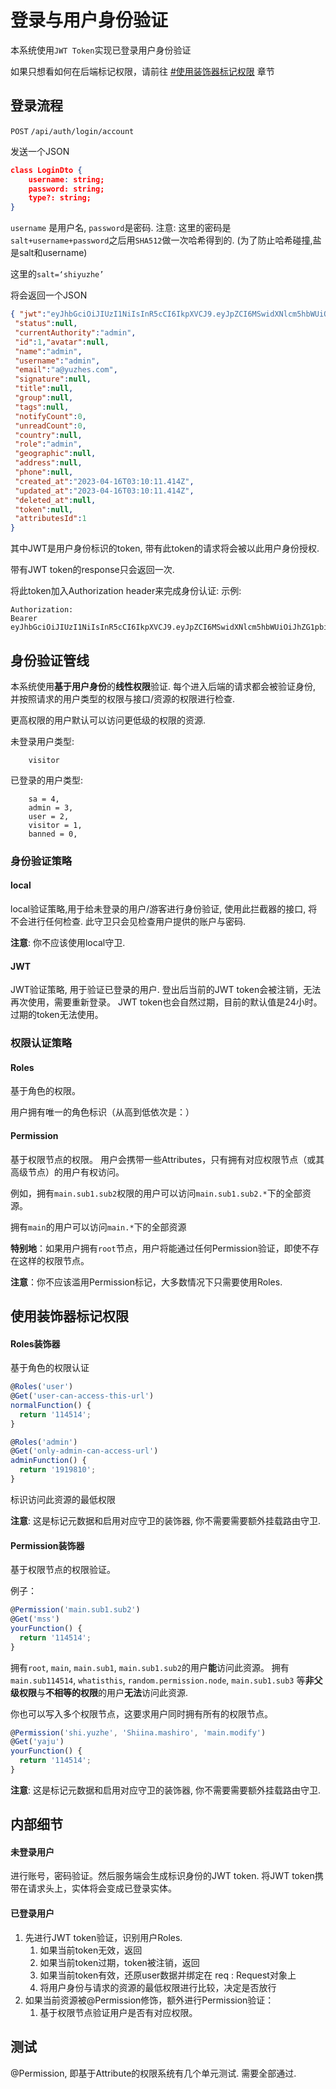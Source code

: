 # 登录与用户身份验证

本系统使用`JWT Token`实现已登录用户身份验证

如果只想看如何在后端标记权限，请前往 [#使用装饰器标记权限](#使用装饰器标记权限) 章节

## 登录流程

`POST`   `/api/auth/login/account`

发送一个JSON

```json
class LoginDto {
    username: string;
    password: string;
    type?: string;
}
```

`username` 是用户名, `password`是密码.
注意: 这里的密码是`salt+username+password`之后用`SHA512`做一次哈希得到的.  (为了防止哈希碰撞,盐是salt和username)

这里的`salt=‘shiyuzhe’`

将会返回一个JSON

```json
{ "jwt":"eyJhbGciOiJIUzI1NiIsInR5cCI6IkpXVCJ9.eyJpZCI6MSwidXNlcm5hbWUiOiJhZG1pbiIsInJvbGUiOiJhZG1pbiIsImlhdCI6MTY4MzYxMTk5MCwiZXhwIjoxNjgzNjk4MzkwfQ.xRUiOo7bnBhxlSkzlKdSZFsRJvbMRU_CnU9q0Nq1RaY",
 "status":null,
 "currentAuthority":"admin",
 "id":1,"avatar":null,
 "name":"admin",
 "username":"admin",
 "email":"a@yuzhes.com",
 "signature":null,
 "title":null,
 "group":null,
 "tags":null,
 "notifyCount":0,
 "unreadCount":0,
 "country":null,
 "role":"admin",
 "geographic":null,
 "address":null,
 "phone":null,
 "created_at":"2023-04-16T03:10:11.414Z",
 "updated_at":"2023-04-16T03:10:11.414Z",
 "deleted_at":null,
 "token":null,
 "attributesId":1
}
```

其中JWT是用户身份标识的token, 带有此token的请求将会被以此用户身份授权.

带有JWT token的response只会返回一次.

将此token加入Authorization  header来完成身份认证:
示例:

```
Authorization:
Bearer eyJhbGciOiJIUzI1NiIsInR5cCI6IkpXVCJ9.eyJpZCI6MSwidXNlcm5hbWUiOiJhZG1pbiIsInJvbGUiOiJhZG1pbiIsImlhdCI6MTY4MzYxMTk5MCwiZXhwIjoxNjgzNjk4MzkwfQ.xRUiOo7bnBhxlSkzlKdSZFsRJvbMRU_CnU9q0Nq1RaY
```

## 身份验证管线

本系统使用**基于用户身份**的**线性权限**验证.
每个进入后端的请求都会被验证身份, 并按照请求的用户类型的权限与接口/资源的权限进行检查.

更高权限的用户默认可以访问更低级的权限的资源.

未登录用户类型:

```
	visitor
```

已登录的用户类型:

```
    sa = 4,
    admin = 3,
    user = 2,
    visitor = 1,
    banned = 0,
```

### 身份验证策略

#### local

local验证策略,用于给未登录的用户/游客进行身份验证, 使用此拦截器的接口, 将不会进行任何检查. 此守卫只会见检查用户提供的账户与密码.

**注意**: 你不应该使用local守卫.

#### JWT

JWT验证策略, 用于验证已登录的用户.
登出后当前的JWT token会被注销，无法再次使用，需要重新登录。
JWT token也会自然过期，目前的默认值是24小时。过期的token无法使用。

### 权限认证策略

#### Roles

基于角色的权限。

用户拥有唯一的角色标识（从高到低依次是：）

#### Permission

基于权限节点的权限。 用户会携带一些Attributes，只有拥有对应权限节点（或其高级节点）的用户有权访问。

例如，拥有`main.sub1.sub2`权限的用户可以访问`main.sub1.sub2.*`下的全部资源。

拥有`main`的用户可以访问`main.*`下的全部资源

**特别地**：如果用户拥有`root`节点，用户将能通过任何Permission验证，即使不存在这样的权限节点。

**注意**：你不应该滥用Permission标记，大多数情况下只需要使用Roles.

## 使用装饰器标记权限

#### Roles装饰器

基于角色的权限认证

```typescript
@Roles('user')
@Get('user-can-access-this-url')
normalFunction() {
  return '114514';
}

@Roles('admin')
@Get('only-admin-can-access-url')
adminFunction() {
  return '1919810';
}
```

标识访问此资源的最低权限

**注意**: 这是标记元数据和启用对应守卫的装饰器, 你不需要需要额外挂载路由守卫.

#### Permission装饰器

基于权限节点的权限验证。

例子：

```typescript
@Permission('main.sub1.sub2')
@Get('mss')
yourFunction() {
  return '114514';
}
```

拥有`root`, `main`, `main.sub1`, `main.sub1.sub2`的用户**能**访问此资源。
拥有`main.sub114514`, `whatisthis`, `random.permission.node`, `main.sub1.sub3` 等**非父级权限**与**不相等的权限**的用户**无法**访问此资源.

你也可以写入多个权限节点，这要求用户同时拥有所有的权限节点。

```typescript
@Permission('shi.yuzhe', 'Shiina.mashiro', 'main.modify')
@Get('yaju')
yourFunction() {
  return '114514';
}
```

**注意**: 这是标记元数据和启用对应守卫的装饰器, 你不需要需要额外挂载路由守卫.

## 内部细节

#### 未登录用户

进行账号，密码验证。然后服务端会生成标识身份的JWT token.
将JWT token携带在请求头上，实体将会变成已登录实体。

#### 已登录用户

1. 先进行JWT token验证，识别用户Roles.
   1. 如果当前token无效，返回
   2. 如果当前token过期，token被注销，返回
   3. 如果当前token有效，还原user数据并绑定在 req : Request对象上
   4. 将用户身份与请求的资源的最低权限进行比较，决定是否放行
2. 如果当前资源被@Permission修饰，额外进行Permission验证：
   1. 基于权限节点验证用户是否有对应权限。

## 测试

@Permission, 即基于Attribute的权限系统有几个单元测试. 需要全部通过.